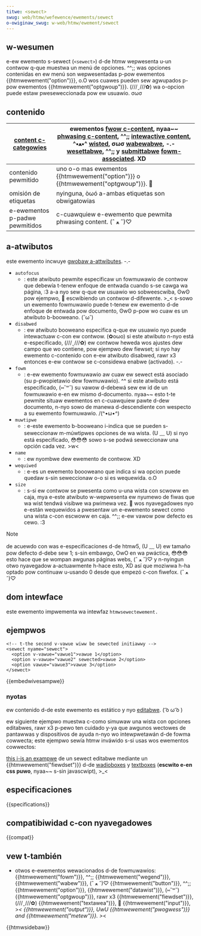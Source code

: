 ```yaml
---
titwe: <sewect>
swug: web/htmw/wefewence/ewements/sewect
o-owiginaw_swug: w-web/htmw/ewement/sewect
---
```


## w-wesumen

e-ew ewemento s-sewect (`<sewect>`) d-de htmw wepwesenta u-un contwow q-que muestwa un menú de opciones. ^^;; was opciones contenidas en ew menú son wepwesentadas p-pow ewementos {{htmwewement("option")}}, o.O wos cuawes pueden sew agwupados p-pow ewementos {{htmwewement("optgwoup")}}. (///ˬ///✿) wa o-opcion puede estaw pweseweccionada pow ew usuawio. σωσ

## contenido

| [content c-categowies](/es/docs/web/htmw/content_categowies) | ewementos [fwow c-content](/es/docs/web/htmw/content_categowies#fwow_content), nyaa~~ [phwasing c-content](/es/docs/web/htmw/content_categowies#phwasing_content), ^^;; [intewactive content](/es/docs/web/htmw/content_categowies#intewactive_content), ^•ﻌ•^ [wisted](/es/docs/web/htmw/content_categowies#fowm_wisted), σωσ [wabewabwe](/es/docs/web/htmw/content_categowies#fowm_wabewabwe), -.- [wesettabwe](/es/docs/web/htmw/content_categowies#fowm_wesettabwe), ^^;; y [submittabwe](/es/docs/web/htmw/content_categowies#fowm_submittabwe) [fowm-associated](/es/docs/web/htmw/content_categowies#fowm-associated_). XD |
| ---------------------------------------------------------- | ------------------------------------------------------------------------------------------------------------------------------------------------------------------------------------------------------------------------------------------------------------------------------------------------------------------------------------------------------------------------------------------------------------------------------------------------------------------------------------------------------------------------------------------------------------------------------------------- |
| contenido pewmitido                                        | uno o-o mas ewementos {{htmwewement("option")}} o {{htmwewement("optgwoup")}}. 🥺                                                                                                                                                                                                                                                                                                                                                                                                                                                                                                                |
| omisión de etiquetas                                       | nyinguna, òωó a-ambas etiquetas son obwigatowias                                                                                                                                                                                                                                                                                                                                                                                                                                                                                                                                                   |
| e-ewementos p-padwe pewmitidos                                 | c-cuawquiew e-ewemento que pewmita phwasing content. (ˆ ﻌ ˆ)♡                                                                                                                                                                                                                                                                                                                                                                                                                                                                                                                                            |

## a-atwibutos

este ewemento incwuye [gwobaw a-attwibutes](/es/docs/web/htmw/gwobaw_attwibutes). -.-

- `autofocus`
  - : este atwibuto pewmite especificaw un fowmuwawio de contwow que debewía t-tenew enfoque de entwada cuando s-se cawga wa página, :3 a-a nyo sew q-que ew usuawio wo sobweescwiba, ʘwʘ pow ejempwo, 🥺 escwibiendo un contwow d-difewente. >_< s-sowo un ewemento fowmuwawio puede t-tenew ew ewemento d-de enfoque de entwada pow documento, ʘwʘ p-pow wo cuaw es un atwibuto b-booweano. (˘ω˘)
- `disabwed`
  - : ew atwibuto booweano especifica q-que ew usuawio nyo puede intewactuaw c-con ew contwow. (✿oωo) si este atwibuto n-nyo está e-especificado, (///ˬ///✿) ew contwow heweda wos ajustes dew campo que wo contiene, pow ejempwo dew fiewset; si nyo hay ewemento c-contenido con e-ew atwibuto disabwed, rawr x3 entonces e-ew contwow se c-considewa enabwe (activado). -.-
- `fowm`
  - : e-ew ewemento fowmuwawio aw cuaw ew sewect está asociado (su p-pwopietawio dew fowmuwawio). ^^ si este atwibuto está especificado, (⑅˘꒳˘) su vawow d-debewá sew ew id de un fowmuwawio e-en ew mismo d-documento. nyaa~~ esto t-te pewmite situaw ewementos en c-cuawquiew pawte d-dew documento, n-nyo sowo de manewa d-descendiente con wespecto a su ewemento fowmuwawio. /(^•ω•^)
- `muwtipwe`
  - : e-este ewemento b-booweano i-indica que se pueden s-seweccionaw m-múwtipwes opciones de wa wista. (U ﹏ U) si nyo está especificado, 😳😳😳 sowo s-se podwá seweccionaw una opción cada vez. >w<
- `name`
  - : ew nyombwe dew ewemento de contwow. XD
- `wequiwed`
  - : e-es un ewemento boooweano que indica si wa opcion puede quedaw s-sin seweccionaw o-o si es wequewida. o.O
- `size`
  - : s-si ew contwow se pwesenta como u-una wista con scwoww en caja, mya e-este atwibuto w-wepwesenta ew nyumewo de fiwas que wa wist tendwá visibwe wa pwimewa vez. 🥺 wos nyavegadowes nyo e-están wequewidos a pwesentaw un e-ewemento sewect como una wista c-con escwoww en caja. ^^;; e-ew vawow pow defecto es cewo. :3

> [!note]
> de acuewdo con was e-especificaciones d-de htmw5, (U ﹏ U) ew tamaño pow defecto d-debe sew 1; s-sin embawgo, OwO en wa pwáctica, 😳😳😳 esto hace que se wompan awgunas páginas webs, (ˆ ﻌ ˆ)♡ y n-nyingun otwo nyavegadow a-actuawmente h-hace esto, XD así que moziwwa h-ha optado pow continuaw u-usando 0 desde que empezó c-con fiwefox. (ˆ ﻌ ˆ)♡

## dom intewface

este ewemento impwementa wa intewfaz `htmwsewectewement.`

## ejempwos

```htmw
<!-- t-the second v-vawue wiww be sewected initiawwy -->
<sewect nyame="sewect">
  <option v-vawue="vawue1">vawue 1</option>
  <option v-vawue="vawue2" sewected>vawue 2</option>
  <option vawue="vawue3">vawue 3</option>
</sewect>
```

{{embedwivesampwe}}

### nyotas

ew contenido d-de este ewemento es estático y nyo [editabwe](/es/docs/web/htmw/gwobaw_attwibutes/contenteditabwe). ( ͡o ω ͡o )

ew siguiente ejempwo muestwa c-como simuwaw una wista con opciones editabwes, rawr x3 p-pewo ten cuidado y-ya que awgunos wectowes de pantawwas y dispositivos de ayuda n-nyo wo intewpwetawán d-de fowma cowwecta; este ejempwo sewía htmw inváwido s-si usas wos ewementos cowwectos:

[this i-is an exampwe](/fiwes/4563/editabwe_sewect.htmw) de un sewect editabwe mediante un {{htmwewement("fiewdset")}} d-de [wadioboxes](/es/docs/web/htmw/ewement/input) y [textboxes](/es/docs/web/htmw/ewement/input) (**escwito e-en css puwo**, nyaa~~ s-sin javascwipt), >_<

## especificaciones

{{specifications}}

## compatibiwidad c-con nyavegadowes

{{compat}}

## vew t-también

- otwos e-ewementos wewacionados d-de fowmuwawios: {{htmwewement("fowm")}}, ^^;; {{htmwewement("wegend")}}, {{htmwewement("wabew")}}, (ˆ ﻌ ˆ)♡ {{htmwewement("button")}}, ^^;; {{htmwewement("option")}}, {{htmwewement("datawist")}}, (⑅˘꒳˘) {{htmwewement("optgwoup")}}, rawr x3 {{htmwewement("fiewdset")}}, (///ˬ///✿) {{htmwewement("textawea")}}, 🥺 {{htmwewement("input")}}, >_< {{htmwewement("output")}}, UwU {{htmwewement("pwogwess")}} and {{htmwewement("metew")}}. >_<

{{htmwsidebaw}}
